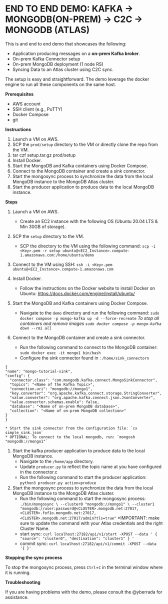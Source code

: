 # END TO END DEMO: KAFKA -> MONGODB(ON-PREM) -> C2C -> MONGODB (ATLAS)

This is and end to end demo that showcases the following:
- Application producing messages on a **on-prem Kafka broker**. 
- On-prem Kafka Connector setup
- On-prem MongoDB deployment (1 node RS)
- Syncing Data to an Atlas cluster using C2C sync.

The setup is easy and straightforward. The demo leverage the docker engine to run all these components on the same host. 

**Prerequisites**
* AWS account
* SSH client (e.g., PuTTY)
* Docker Compose
* git

**Instructions**
1. Launch a VM on AWS.
2. SCP the `prod/setup` directory to the VM or directly clone the repo from the VM.
3. tar czf setup.tar.gz prod/setup 
4. Install Docker.
5. Start the MongoDB and Kafka containers using Docker Compose.
6. Connect to the MongoDB container and create a sink connector.
7. Start the mongosync process to synchronize the data from the local MongoDB instance to the MongoDB Atlas cluster.
8. Start the producer application to produce data to the local MongoDB instance.

**Steps**

1. Launch a VM on AWS.
    * Create an EC2 instance with the following OS (Ubuntu 20.04 LTS & Min 30GB of storage).  

2. SCP the `setup` directory to the VM.
    * SCP the directory to the VM using the following command:
        `scp -i <Key>.pem -r setup ubuntu@<EC2_Instance>.compute-1.amazonaws.com:/home/ubuntu/demo`

3. Connect to the VM using SSH: `ssh -i <Key>.pem ubuntu@<EC2_Instance>.compute-1.amazonaws.com`
4. Install Docker.
    * Follow the instructions on the Docker website to install Docker on Ubuntu: https://docs.docker.com/engine/install/ubuntu/
5. Start the MongoDB and Kafka containers using Docker Compose.
    * Navigate to the `demo` directory and run the following command:
        `sudo docker compose -p mongo-kafka up -d --force-recreate`
        *To stop all containers and remove images `sudo docker compose -p mongo-kafka down --rmi all`*
6. Connect to the MongoDB container and create a sink connector.
   * Run the following command to connect to the MongoDB container:
        `sudo docker exec -it mongo1 bin/bash`
    * Configure the sink connector found in : `/home/sink_connectorn`
  
  ```
{
  "name": "mongo-tutorial-sink",
  "config": {
    "connector.class": "com.mongodb.kafka.connect.MongoSinkConnector",
    "topics": "<Name of the Kafka Topic>",
    "connection.uri": "mongodb://mongo1",
    "key.converter": "org.apache.kafka.connect.storage.StringConverter",
    "value.converter": "org.apache.kafka.connect.json.JsonConverter",
    "value.converter.schemas.enable": false,
    "database": "<Name of on-prem MongoDB database>",
    "collection": "<Name of on-prem MongoDB collection>"
  }
}
```    
    * Start the sink connector from the configuration file: `cx simple_sink.json`
    * OPTIONAL: To connect to the local mongodb, run: `mongosh "mongodb://mongo1"`

1. Start the kafka producer application to produce data to the local MongoDB instance.
    * Navigate to the `/home/app` directory.
    * Update `producer.py` to reflect the topic name at you have configured in the connector.c
    * Run the following command to start the producer application:
        `python3 producer.py action=produce`
2. Start the mongosync process to synchronize the data from the local MongoDB instance to the MongoDB Atlas cluster.
    * Run the following command to start the mongosync process:
        `./bin/mongosync \
              --cluster0 "mongodb://mongo1" \
              --cluster1 "mongodb://user:password@<CLUSTER>.mongodb.net:27017,<CLUSTER>.fof1o.mongodb.net:27017,<CLUSTER>.mongodb.net:27017/admin?tls=true"`
    *IMPORTANT: make sure to update the command with your Atlas credentials and the right Cluster Name.
    * start sync: `curl localhost:27182/api/v1/start -XPOST --data '
   {
      "source": "cluster0",
      "destination": "cluster1"
      } '`
   * commit sync: `curl localhost:27182/api/v1/commit -XPOST --data '{ }'`



**Stopping the sync process**

To stop the mongosync process, press `Ctrl`+`C` in the terminal window where it is running.

**Troubleshooting**

If you are having problems with the demo, please consult the @yberrada for assistance.
